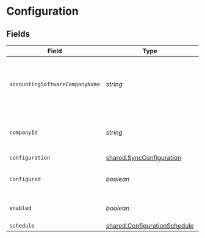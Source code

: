 # Configuration


## Fields

| Field                                                                               | Type                                                                                | Required                                                                            | Description                                                                         | Example                                                                             |
| ----------------------------------------------------------------------------------- | ----------------------------------------------------------------------------------- | ----------------------------------------------------------------------------------- | ----------------------------------------------------------------------------------- | ----------------------------------------------------------------------------------- |
| `accountingSoftwareCompanyName`                                                     | *string*                                                                            | :heavy_minus_sign:                                                                  | The company name defined in the accounting platform.                                |                                                                                     |
| `companyId`                                                                         | *string*                                                                            | :heavy_minus_sign:                                                                  | Unique identifier for your SMB in Codat.                                            | 8a210b68-6988-11ed-a1eb-0242ac120002                                                |
| `configuration`                                                                     | [shared.SyncConfiguration](../../../sdk/models/shared/syncconfiguration.md)         | :heavy_minus_sign:                                                                  | N/A                                                                                 |                                                                                     |
| `configured`                                                                        | *boolean*                                                                           | :heavy_minus_sign:                                                                  | True if the company has been configured.                                            |                                                                                     |
| `enabled`                                                                           | *boolean*                                                                           | :heavy_minus_sign:                                                                  | Enabled or disable bank feeds.                                                      |                                                                                     |
| `schedule`                                                                          | [shared.ConfigurationSchedule](../../../sdk/models/shared/configurationschedule.md) | :heavy_minus_sign:                                                                  | N/A                                                                                 |                                                                                     |